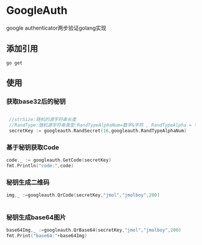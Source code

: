 # GoogleAuth

google authenticator两步验证golang实现

## 添加引用

```shell
go get 
```




## 使用
### 获取base32后的秘钥

```go

 //strSize:随机的源字符串长度
 //RandType:随机源字符串类型:RandTypeAlphaNum=数字&字符 , RandTypeAlpha = 字母 , RandTypeNum=仅数字 
 secretKey := googleauth.RandSecret(16,googleauth.RandTypeAlphaNum)

```


### 基于秘钥获取Code

```go
code,_ := googleauth.GetCode(secretKey)
fmt.Println("code:",code)
```

### 秘钥生成二维码

```go
img,_ :=googleauth.QrCode(secretKey,"jmol","jmolboy",200)
	
```


### 秘钥生成base64图片

```go
base64Img,_ :=googleauth.QrBase64(secretKey,"jmol","jmolboy",200)
fmt.Print("base64:"+base64Img)
```
